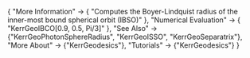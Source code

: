 {
  "More Information" -> {
    "Computes the Boyer-Lindquist radius of the inner-most bound spherical orbit (IBSO)"
  },
  "Numerical Evaluation" -> {
    "KerrGeoIBCO[0.9, 0.5, Pi/3]"
    },
  "See Also" -> {"KerrGeoPhotonSphereRadius", "KerrGeoISSO", "KerrGeoSeparatrix"},
  "More About" -> {"KerrGeodesics"},
  "Tutorials" -> {"KerrGeodesics"}
}